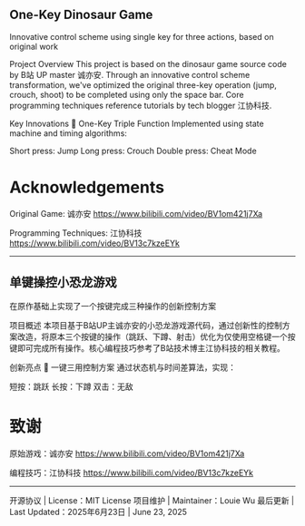 One-Key Dinosaur Game
---
Innovative control scheme using single key for three actions, based on original work

Project Overview
This project is based on the dinosaur game source code by B站 UP master 诚亦安. Through an innovative control scheme transformation, we've optimized the original three-key operation (jump, crouch, shoot) to be completed using only the space bar. Core programming techniques reference tutorials by tech blogger 江协科技.

Key Innovations
🔄 One-Key Triple Function
Implemented using state machine and timing algorithms:

Short press: Jump
Long press: Crouch
Double press: Cheat Mode

Acknowledgements
=
Original Game: 诚亦安 https://www.bilibili.com/video/BV1om421j7Xa

Programming Techniques: 江协科技 https://www.bilibili.com/video/BV13c7kzeEYk

---
单键操控小恐龙游戏
---
在原作基础上实现了一个按键完成三种操作的创新控制方案

项目概述
本项目基于B站UP主诚亦安的小恐龙游戏源代码，通过创新性的控制方案改造，将原本三个按键的操作（跳跃、下蹲、射击）优化为仅使用空格键一个按键即可完成所有操作。核心编程技巧参考了B站技术博主江协科技的相关教程。

创新亮点
🔄 一键三用控制方案
通过状态机与时间差算法，实现：

短按：跳跃
长按：下蹲
双击：无敌

致谢
=
原始游戏：诚亦安 https://www.bilibili.com/video/BV1om421j7Xa

编程技巧：江协科技 https://www.bilibili.com/video/BV13c7kzeEYk

---
开源协议 | License：MIT License
项目维护 | Maintainer：Louie Wu
最后更新 | Last Updated：2025年6月23日 | June 23, 2025
